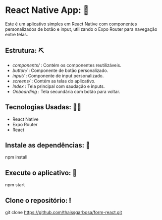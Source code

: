 # React Native App: 🤳
   Este é um aplicativo simples em React Native com componentes personalizados de botão e input, utilizando o Expo Router para navegação entre telas.

## Estrutura: ⛏️
* *components/* : Contém os componentes reutilizáveis.
* *button/* : Componente de botão personalizado.
* *input/* : Componente de input personalizado.
* *screens/* : Contém as telas do aplicativo.
* *Index* : Tela principal com saudação e inputs.
* *Onboarding* : Tela secundária com botão para voltar.

## Tecnologias Usadas: 👩‍💻
* React Native
* Expo Router
* React

## Instale as dependências: 📱
npm install

## Execute o aplicativo: 📲
npm start

## Clone o repositório: ❕
git clone https://github.com/thaissgarbosa/form-react.git
